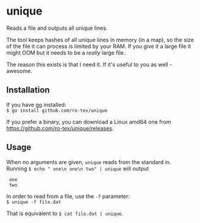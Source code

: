 # unique

Reads a file and outputs all unique lines.

The tool keeps hashes of all unique lines in memory (in a map), so the size of the file it can process is limited by
your RAM. If you give it a large file it might OOM but it needs to be a *really* large file.

The reason this exists is that I need it. If it's useful to you as well - awesome.

## Installation

If you have [go](https://go.dev/) installed:  
`$ go install github.com/ro-tex/unique`

If you prefer a binary, you can download a Linux amd64 one from https://github.com/ro-tex/unique/releases.

## Usage

When no arguments are given, `unique` reads from the standard in.  
Running ```$ echo " one\n one\n two" | unique``` will output

```
 one
 two
```

In order to read from a file, use the `-f` parameter:  
```$ unique -f file.dat```

That is equivalent to `$ cat file.dat | unique`.
